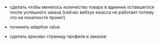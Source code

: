 - сделать чтобы менялось количество товара в админке оставшегося после успешного заказа (сейчас вебхук юкасса не работает потому что на локалхосте проект)

- починить adaptive value

- сделать красиво страницу профиля и заказов